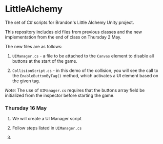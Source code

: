 # LittleAlchemy

The set of C# scripts for Brandon's Little Alchemy Unity project.

This repository includes old files from previous classes and the new 
implementation from the end of class on Thursday 2 May.

The new files are as follows:

1. `UIManager.cs` - a file to be attached to the `Canvas` element to disable all 
buttons at the start of the game.

2. `CollisionScript.cs` - in this demo of the collision, you will see the call 
to the `EnableButtonByTag()` method, which activates a UI element based on the 
given tag.

*Note:* The use of `UIManager.cs` requires that the buttons array 
field be initialized from the inspector before starting the game.


### Thursday 16 May

1. We will create a UI Manager script 

2. Follow steps listed in `UIManager.cs`

3. 